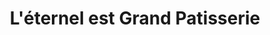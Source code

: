 ---
title: "L'éternel est Grand Patisserie"
url: /jacmel/leternel-est-grand-patisserie/
shop: panadería
---